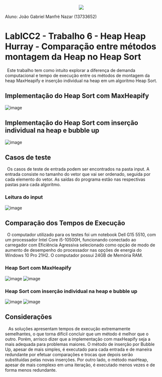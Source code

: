 <p align="center">
  <img src="https://user-images.githubusercontent.com/106783009/191138556-b0ec92fb-8eb0-4151-b109-d5ca961b5c3c.png" />
</p>
Aluno: João Gabriel Manfré Nazar (13733652)

# LabICC2 - Trabalho 6 - Heap Heap Hurray - Comparação entre métodos montagem da Heap no Heap Sort
&ensp;Este trabalho tem como intuito explorar a diferença de demanda computacional e tempo de execução entre os métodos de montagem da heap MaxHeapify e inserção individual na heap em um algoritmo Heap Sort.


## Implementação do Heap Sort com MaxHeapify
![image](https://user-images.githubusercontent.com/106783009/204946444-b3fb4029-4cf7-42bc-bf9a-2b284c861d6c.png)


## Implementação do Heap Sort com inserção individual na heap e bubble up
![image](https://user-images.githubusercontent.com/106783009/204948043-368f5883-a453-4eed-94ce-0e49ab260e9f.png)


## Casos de teste
&ensp;Os casos de teste de entrada podem ser encontrados na pasta input. A entrada consiste no tamanho do vetor que vai ser ordenado, seguida por cada elemento do vetor. As saídas do programa estão nas respectivas pastas para cada algoritmo. 

### Leitura do input
![image](https://user-images.githubusercontent.com/106783009/204946017-0a26699d-2d1b-42c0-81ee-d750dec90d0d.png)


## Comparação dos Tempos de Execução
&ensp;O computador utilizado para os testes foi um notebook Dell G15 5510, com um processador Intel Core i5-10500H, funcionando conectado ao carregador com Eficiência Agressiva selecionado como opção de modo de aumento de desempenho do processador nas opções de energia do Windows 10 Pro 21H2. O computador possui 24GB de Memória RAM.

### Heap Sort com MaxHeapify
![image](https://user-images.githubusercontent.com/106783009/204952662-772629ac-e0ed-47d6-9ed8-d68abcec7df3.png)
![image](https://user-images.githubusercontent.com/106783009/204953034-efd5a090-d0b1-4914-bf5a-a44556a018ed.png)

### Heap Sort com inserção individual na heap e bubble up
![image](https://user-images.githubusercontent.com/106783009/204952829-9fa6ffb4-c856-4c7e-a619-b624eff69d11.png)
![image](https://user-images.githubusercontent.com/106783009/204953092-09773adc-110d-4852-b26b-d74eb544fc7a.png)



## Considerações
&ensp; As soluções apresentam tempos de execução extremamente semelhantes, o que torna difícil concluir que um método é melhor que o outro. Porém, arrisco dizer que a implementação com maxHeapify seja a mais adequada para problemas maiores. O método de inserção por Bubble Up, apesar de mais simples, é executado para cada entrada e de maneira redundante por efetuar comparações e trocas que depois serão substituídas pelas novas inserções. Por outro lado, o método maxHeap, apesar de mais complexo em uma iteração, é executado menos vezes e de forma menos redundante.

